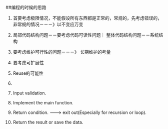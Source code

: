 ##编程的时候的思路

1. 首要考虑极限情况，不能假设所有东西都是正常的，常规的，先考虑错误的，非常规的情况－－－》以不变应万变
2. 局部代码结构问题－－要考虑代码可读性问题｜ 整体代码结构问题－－系统结构
3. 要考虑维护可行性的问题－－－》 长期维护的考量
4. 要考虑可扩展性
5. Reuse的可能性
6. 






1. Input validation.
2. Implement the main function.
3. Return condition.  ---> exit out(Especially for recursion or loop).
3. Return the result or save the data.